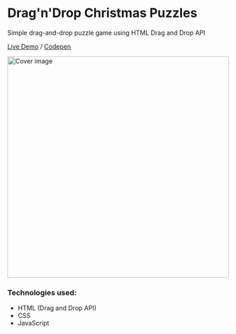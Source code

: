 # Drag'n'Drop Christmas Puzzles

Simple drag-and-drop puzzle game using HTML Drag and Drop API

[Live Demo](https://hzndr.github.io/drag-n-drop-puzzles) / [Codepen](https://codepen.io/hzndr/pen/BaLZZeB)

<img src="https://github.com/hzndr/drag-n-drop-puzzles/blob/main/img/cover.png" width="500" alt="Cover image"/>

### Technologies used: 

* HTML (Drag and Drop API)
* CSS
* JavaScript

